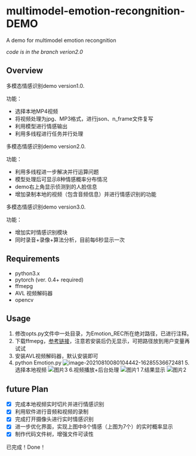 # multimodel-emotion-recongnition-DEMO
A demo for multimodel emotion recongnition

*code is in the branch verion2.0*

## Overview

多模态情感识别demo version1.0. 


功能：

- 选择本地MP4视频
- 将视频处理为jpg、MP3格式，进行json、n_frame文件复写
- 利用模型进行情感输出
- 利用多线程进行任务并行处理

多模态情感识别demo version2.0.

功能：

- 利用多线程进一步解决并行运算问题
- 模型处理后可显示8种情感概率分布情况
- demo右上角显示侦测到的人脸信息
- 增加录制本地的视频（包含音频信息）并进行情感识别的功能

多模态情感识别demo version3.0.

功能：

- 增加实时情感识别模块
- 同时录音+录像+算法分析，目前每6秒显示一次

## Requirements

- python3.x
- pytorch (ver. 0.4+ required)
- ffmepg
- AVL 视频解码器
- opencv

## Usage

1. 修改opts.py文件中一处目录，为Emotion_REC所在绝对路径，已进行注释。
2. 下载ffmepg，[参考链接](https://blog.csdn.net/qq_39516859/article/details/81843419)，注意若安装后仍无显示，可把路径放到用户变量再试试
3. 安装AVL视频解码器，默认安装即可
4. python Emotion.py
![image-20210810080104442-16285536672481](https://user-images.githubusercontent.com/60317828/128882555-0140237b-62a7-42c5-868f-2ebb5ef8f487.png)
5.选择本地视频
![图片3](https://user-images.githubusercontent.com/60317828/128882596-c6638676-59fb-4753-8ce2-6bcec04a6cde.png)
6.视频播放+后台处理
![图片1](https://user-images.githubusercontent.com/60317828/129351022-94c60390-bf76-4c94-8ebc-855f53afc0f4.png)
7.结果显示
![图片2](https://user-images.githubusercontent.com/60317828/129351038-eea10c29-0ce9-4132-b01b-dca1df7d2b7c.png)

## future Plan

- [x] 完成本地视频实时切片并进行情感识别
- [x] 利用软件进行音频和视频的录制
- [x] 完成打开摄像头进行实时情感识别
- [x] 进一步优化界面，实现上图中8个情感（上图为7个）的实时概率显示
- [x] 制作代码文件树，增强文件可读性

已完成！Done！
